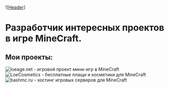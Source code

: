 ![[Header](https://github.com/TimonLimon/TimonLimon/blob/main/other/github-user-contribution.svg)]

# Разработчик интересных проектов в игре MineCraft.

## Мои проекты:
![loeage.net - игровой проект мини-игр в MineCraft](https://vk.com/loeage)
![LoeCosmetics - бесплатные плащи и косметики для MineCraft](https://loeage.net/)
![bashmc.ru - хостинг игровых серверов для MineCraft](https://bashmc.ru)
